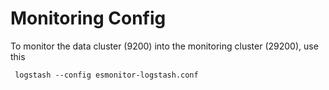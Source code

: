 # Monitoring Config

To monitor the data cluster (9200) into the monitoring cluster (29200), use this

``` logstash --config esmonitor-logstash.conf```
